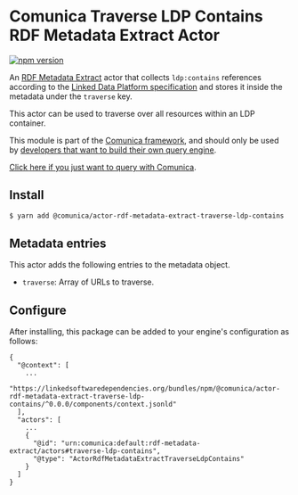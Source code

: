 # Comunica Traverse LDP Contains RDF Metadata Extract Actor

[![npm version](https://badge.fury.io/js/%40comunica%2Factor-rdf-metadata-extract-traverse-ldp-contains.svg)](https://www.npmjs.com/package/@comunica/actor-rdf-metadata-extract-traverse-ldp-contains)

An [RDF Metadata Extract](https://github.com/comunica/comunica/tree/master/packages/bus-rdf-metadata-extract) actor that
collects `ldp:contains` references according to the [Linked Data Platform specification](https://www.w3.org/TR/ldp/#ldpc)
and stores it inside the metadata under the `traverse` key.

This actor can be used to traverse over all resources within an LDP container.

This module is part of the [Comunica framework](https://github.com/comunica/comunica),
and should only be used by [developers that want to build their own query engine](https://comunica.dev/docs/modify/).

[Click here if you just want to query with Comunica](https://comunica.dev/docs/query/).

## Install

```bash
$ yarn add @comunica/actor-rdf-metadata-extract-traverse-ldp-contains
```

## Metadata entries

This actor adds the following entries to the metadata object.

* `traverse`: Array of URLs to traverse.

## Configure

After installing, this package can be added to your engine's configuration as follows:
```text
{
  "@context": [
    ...
    "https://linkedsoftwaredependencies.org/bundles/npm/@comunica/actor-rdf-metadata-extract-traverse-ldp-contains/^0.0.0/components/context.jsonld"  
  ],
  "actors": [
    ...
    {
      "@id": "urn:comunica:default:rdf-metadata-extract/actors#traverse-ldp-contains",
      "@type": "ActorRdfMetadataExtractTraverseLdpContains"
    }
  ]
}
```
